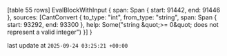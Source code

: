 [table 55 rows]
EvalBlockWithInput { span: Span { start: 91442, end: 91446 }, sources: [CantConvert { to_type: &quot;int&quot;, from_type: &quot;string&quot;, span: Span { start: 93292, end: 93300 }, help: Some(&quot;string \&quot;&gt;= 0\&quot; does not represent a valid integer&quot;) }] }

last update at `2025-09-24 03:25:21 +00:00`
